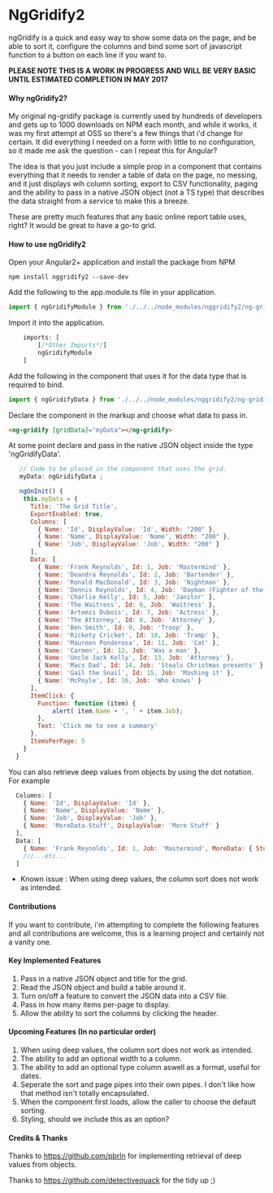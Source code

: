 # NgGridify2

ngGridify is a quick and easy way to show some data on the page, and be able to sort it, configure the columns and bind some sort of javascript function to a button on each line if you want to.

**PLEASE NOTE THIS IS A WORK IN PROGRESS AND WILL BE VERY BASIC UNTIL ESTIMATED COMPLETION IN MAY 2017**

#### Why ngGridify2?

My original ng-gridify package is currently used by hundreds of developers and gets up to 1000 downloads on NPM each month, and while it works, it was my first attempt at OSS so there's a few things that i'd change for certain. It did everything I needed on a form with little to no configuration, so it made me ask the question - can I repeat this for Angular?


The idea is that you just include a simple prop in a component that contains everything that it needs to render a table of data on the page, no messing, and it just displays wih column sorting, export to CSV functionality, paging and the ability to pass in a native JSON object (not a TS type) that describes the data straight from a service to make this a breeze.

These are pretty much features that any basic online report table uses, right? It would be great to have a go-to grid.



#### How to use ngGridify2

Open your Angular2+ application and install the package from NPM

    npm install nggridify2 --save-dev

Add the following to the app.module.ts file in your application.

```javascript
import { ngGridifyModule } from './../../node_modules/nggridify2/ng-gridify.module';
```

Import it into the application.

```javascript
    imports: [
        [/*Other Imports*/]
        ngGridifyModule
    ]
```   

Add the following in the component that uses it for the data type that is required to bind.

```javascript
import { ngGridifyData } from './../../node_modules/nggridify2/ng-gridify.types';
```

Declare the component in the markup and choose what data to pass in.

```html
<ng-gridify [gridData]="myData"></ng-gridify>
```

At some point declare and pass in the native JSON object inside the type 'ngGridifyData'.

```javascript
   // Code to be placed in the component that uses the grid.  
   myData: ngGridifyData ;

   ngOnInit() { 
    this.myData = {        
      Title: 'The Grid Title', 
      ExportEnabled: true,
      Columns: [
        { Name: 'Id', DisplayValue: 'Id', Width: "200" },
        { Name: 'Name', DisplayValue: 'Name', Width: "200" },        
        { Name: 'Job', DisplayValue: 'Job', Width: "200" }
      ],
      Data: [
        { Name: 'Frank Reynolds', Id: 1, Job: 'Mastermind' },
        { Name: 'Deandra Reynolds', Id: 2, Job: 'Bartender' },
        { Name: 'Ronald MacDonald', Id: 3, Job: 'Nightman' },
        { Name: 'Dennis Reynolds', Id: 4, Job: 'Dayman (Fighter of the Nightman)' },
        { Name: 'Charlie Kelly', Id: 5, Job: 'Janitor' },
        { Name: 'The Waitress', Id: 6, Job: 'Waitress' },
        { Name: 'Artemis Dubois', Id: 7, Job: 'Actress' },
        { Name: 'The Attorney', Id: 8, Job: 'Attorney' },       
        { Name: 'Ben Smith', Id: 9, Job: 'Troop' },       
        { Name: 'Rickety Cricket', Id: 10, Job: 'Tramp' },       
        { Name: 'Maureen Ponderosa', Id: 11, Job: 'Cat' },
        { Name: 'Carmen', Id: 12, Job: 'Was a man' },
        { Name: 'Uncle Jack Kelly', Id: 13, Job: 'Attorney' },
        { Name: 'Macs Dad', Id: 14, Job: 'Steals Christmas presents' },
        { Name: 'Gail the Snail', Id: 15, Job: 'Mashing it' },
        { Name: 'McPoyle', Id: 16, Job: 'Who knows' }        
      ], 
      ItemClick: {
        Function: function (item) { 
            alert( item.Name + ', ' + item.Job);
        },
        Text: 'Click me to see a summary'
      },
      ItemsPerPage: 5
    } 
  }
  ```

You can also retrieve deep values from objects by using the dot notation. For example

```javascript
  Columns: [
    { Name: 'Id', DisplayValue: 'Id' },
    { Name: 'Name', DisplayValue: 'Name' },        
    { Name: 'Job', DisplayValue: 'Job' },
    { Name: 'MoreData.Stuff', DisplayValue: 'More Stuff' }
  ],
  Data: [
    { Name: 'Frank Reynolds', Id: 1, Job: 'Mastermind', MoreData: { Stuff: 'Here is some more stuff' } },
    ///...etc...
  ]
```

* Known issue : When using deep values, the column sort does not work as intended.


#### Contributions

If you want to contribute, i'm attempting to complete the following features and all contributions are welcome, this is a learning project and certainly not a vanity one. 

#### Key Implemented Features
1.  Pass in a native JSON object and title for the grid.
2.  Read the JSON object and build a table around it. 
3.  Turn on/off a feature to convert the JSON data into a CSV file. 
4.  Pass in how many items per-page to display. 
5.  Allow the ability to sort the columns by clicking the header.

#### Upcoming Features (In no particular order)
1.  When using deep values, the column sort does not work as intended.
2.  The ability to add an optional width to a column. 
3.  The ability to add an optional type column aswell as a format, useful for dates. 
4.  Seperate the sort and page pipes into their own pipes. I don't like how that method isn't totally encapsulated.
5.  When the component first loads, allow the caller to choose the default sorting.
6.  Styling, should we include this as an option?

#### Credits & Thanks

Thanks to https://github.com/pbrln for implementing retrieval of deep values from objects.

Thanks to https://github.com/detectivequack for the tidy up ;)
